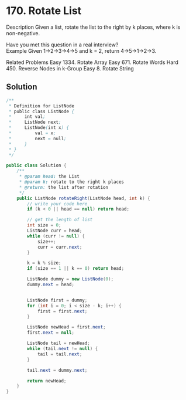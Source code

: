 # 170. Rotate List
Description
Given a list, rotate the list to the right by k places, where k is non-negative.

Have you met this question in a real interview?  
Example
Given 1->2->3->4->5 and k = 2, return 4->5->1->2->3.

Related Problems
Easy 1334. Rotate Array
Easy 671. Rotate Words
Hard 450. Reverse Nodes in k-Group
Easy 8. Rotate String

## Solution

```java
/**
 * Definition for ListNode
 * public class ListNode {
 *     int val;
 *     ListNode next;
 *     ListNode(int x) {
 *         val = x;
 *         next = null;
 *     }
 * }
 */

public class Solution {
    /**
     * @param head: the List
     * @param k: rotate to the right k places
     * @return: the list after rotation
     */
    public ListNode rotateRight(ListNode head, int k) {
        // write your code here
        if (k < 0 || head == null) return head;

        // get the length of list
        int size = 0;
        ListNode curr = head;
        while (curr != null) {
            size++;
            curr = curr.next;
        }

        k = k % size;
        if (size == 1 || k == 0) return head;

        ListNode dummy = new ListNode(0);
        dummy.next = head;


        ListNode first = dummy;
        for (int i = 0; i < size - k; i++) {
            first = first.next;
        }

        ListNode newHead = first.next;
        first.next = null;

        ListNode tail = newHead;
        while (tail.next != null) {
            tail = tail.next;
        }

        tail.next = dummy.next;

        return newHead;
    }
}
```
